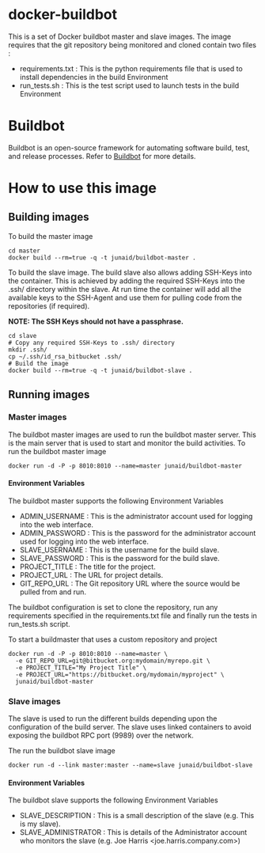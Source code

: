 # docker-buildbot
This is a set of Docker buildbot master and slave images. The image requires that the git repository being monitored and cloned contain two files :

+ requirements.txt : This is the python requirements file that is used to install dependencies in the build Environment
+ run_tests.sh : This is the test script used to launch tests in the build Environment

# Buildbot
Buildbot is an open-source framework for automating software build, test, and release processes. Refer to [Buildbot](http://buildbot.net/) for more details.


# How to use this image

## Building images
To build the master image

    cd master
    docker build --rm=true -q -t junaid/buildbot-master .

To build the slave image. The build slave also allows adding SSH-Keys into the container. This is achieved by adding the required SSH-Keys into the .ssh/ directory within the slave. At run time the container will add all the available keys to the SSH-Agent and use them for pulling code from the repositories (if required).

<b> NOTE: The SSH Keys should not have a passphrase. </b>

    cd slave
    # Copy any required SSH-Keys to .ssh/ directory
    mkdir .ssh/
    cp ~/.ssh/id_rsa_bitbucket .ssh/
    # Build the image
    docker build --rm=true -q -t junaid/buildbot-slave .

## Running images

### Master images

The buildbot master images are used to run the buildbot master server. This is the main server that is used to start and monitor the build activities.
To run  the buildbot master image

    docker run -d -P -p 8010:8010 --name=master junaid/buildbot-master

#### Environment Variables
The buildbot master supports the following Environment Variables

+ ADMIN_USERNAME : This is the administrator account used for logging into the web interface.
+ ADMIN_PASSWORD : This is the password for the administrator account used for logging into the web interface.
+ SLAVE_USERNAME : This is the username for the build slave.
+ SLAVE_PASSWORD : This is the password for the build slave.
+ PROJECT_TITLE : The title for the project.
+ PROJECT_URL : The URL for project details.
+ GIT_REPO_URL : The Git repository URL where the source would be pulled from and run.

The buildbot configuration is set to clone the repository, run any requirements specified in the requirements.txt file and finally run the tests in run_tests.sh script.

To start a buildmaster that uses a custom repository and project

    docker run -d -P -p 8010:8010 --name=master \
      -e GIT_REPO_URL=git@bitbucket.org:mydomain/myrepo.git \
      -e PROJECT_TITLE="My Project Title" \
      -e PROJECT_URL="https://bitbucket.org/mydomain/myproject" \
      junaid/buildbot-master

### Slave images
The slave is used to run the different builds depending upon the configuration of the build server. The slave uses linked containers to avoid exposing the buildbot RPC port (9989) over the network.

The run the buildbot slave image

    docker run -d --link master:master --name=slave junaid/buildbot-slave

#### Environment Variables
The buildbot slave supports the following Environment Variables

+ SLAVE_DESCRIPTION : This is a small description of the slave (e.g. This is my slave).
+ SLAVE_ADMINISTRATOR : This is details of the Administrator account who monitors the slave (e.g. Joe Harris <joe.harris.company.com>)
